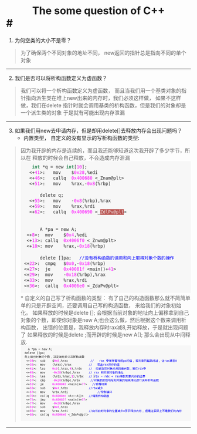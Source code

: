 # <center> The some question of C++ </center>#
1. 为何空类的大小不是零？
> 为了确保两个不同对象的地址不同，
> new返回的指针总是指向不同的单个对象
*****
2. 我们是否可以将析构函数定义为虚函数？
> 我们可以将一个析构函数定义为虚函数，
> 而且当我们用一个基类对象的指针指向派生类在堆上new出来的内存时，我们必须这样做，
> 如果不这样做，我们在delete 指针时就会调用基类的析构函数，但是我们的对象却是一个派生类的对象
> 于是就有可能出现内存泄漏
******
3. 如果我们用new去申请内存，但是却用delete[]去释放内存会出现问题吗？
     * 内置类型， 自定义的没有显示的写析构函数的类型:
>  因为我开辟的内存是连续的，而且我还能够知道这次我开辟了多少字节，所以在      释放的时候会自己释放，不会造成内存泄漏
![Alt text](doc/new2.png )
    * 自定义的自己写了析构函数的类型：
>  有了自己的构造函数那么就不简简单单的只是开辟空间，还要调用自己写的构造函数， 来给我们的对象初始化。
> 如果释放的时候是delete [];
> 会根据当前对象的地址向上偏移拿到自己对象的个数，即使你对象是new A;也会这么做，然后根据这个数来调用析构函数，
> 出错的位置是，我释放内存时rax减8,开始释放，于是就出现问题了 
> 如果释放的时候是delete ;而开辟的时候是new A[];
> 那么会出现从中间释放.
![Alt text](doc/new1.png )
*****
